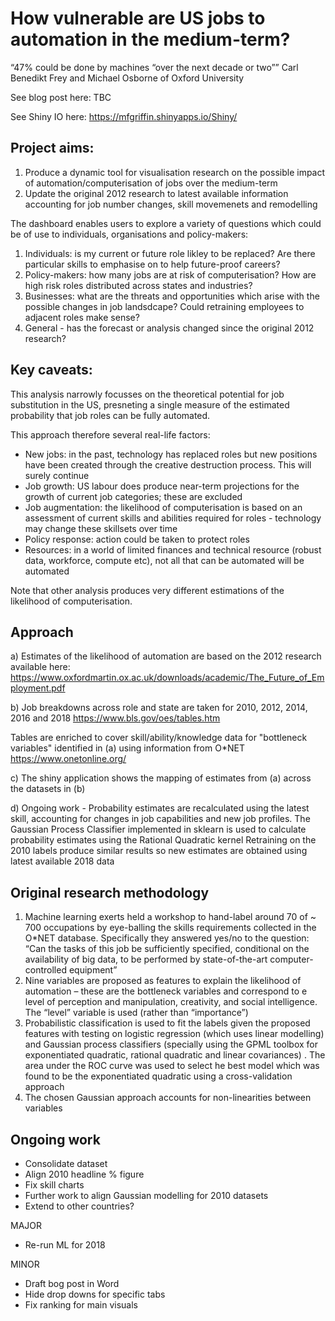 # How vulnerable are US jobs to automation in the medium-term?

“47% could be done by machines “over the next decade or two””
Carl Benedikt Frey and Michael Osborne of Oxford University

See blog post here: TBC

See Shiny IO here: https://mfgriffin.shinyapps.io/Shiny/


## Project aims:

1) Produce a dynamic tool for visualisation research on the possible impact of automation/computerisation of jobs over the medium-term
2) Update the original 2012 research to latest available information accounting for job number changes, skill movemenets and remodelling


The dashboard enables users to explore a variety of questions which could be of use to individuals, organisations and policy-makers:

1) Individuals: is my current or future role likley to be replaced? Are there particular skills to emphasise on to help future-proof careers?
2) Policy-makers: how many jobs are at risk of computerisation?  How are high risk roles distributed across states and industries?
3) Businesses: what are the threats and opportunities which arise with the possible changes in job landsdcape? Could retraining employees to adjacent roles make sense?
4) General - has the forecast or analysis changed since the original 2012 research?


## Key caveats:

This analysis narrowly focusses on the theoretical potential for job substitution in the US, presneting a single measure of the estimated probability that job roles can be fully automated. 

This approach therefore several real-life factors:
- New jobs: in the past, technology has replaced roles but new positions have been created through the creative destruction process. This will surely continue
- Job growth: US labour does produce near-term projections for the growth of current job categories; these are excluded
- Job augmentation: the likelihood of computerisation is based on an assessment of current skills and abilities required for roles - technology may change these skillsets over time
- Policy response: action could be taken to protect roles
- Resources: in a world of limited finances and technical resource (robust data, workforce, compute etc), not all that can be automated will be automated

Note that other analysis produces very different estimations of the likelihood of computerisation.


## Approach

a) Estimates of the likelihood of automation are based on the 2012 research available here:
https://www.oxfordmartin.ox.ac.uk/downloads/academic/The_Future_of_Employment.pdf

b) Job breakdowns across role and state are taken for 2010, 2012, 2014, 2016 and 2018
https://www.bls.gov/oes/tables.htm

Tables are enriched to cover skill/ability/knowledge data for "bottleneck variables" identified in (a) using information from O*NET
https://www.onetonline.org/

c) The shiny application shows the mapping of estimates from (a) across the datasets in (b)

d) Ongoing work - Probability estimates are recalculated using the latest skill, accounting for changes in job capabilities and new job profiles.
The Gaussian Process Classifier implemented in sklearn is used to calculate probability estimates using the Rational Quadratic kernel 
Retraining on the 2010 labels produce similar results so new estimates are obtained using latest available 2018 data


## Original research methodology

1) Machine learning exerts held a workshop to hand-label around 70 of ~ 700 occupations by eye-balling the skills requirements  collected in the O*NET database. Specifically they answered yes/no to the question:
“Can the tasks of this job be sufficiently specified, conditional on the availability of big data, to be performed by state-of-the-art computer-controlled equipment”
2) Nine variables are proposed as features to explain the likelihood of automation – these are the bottleneck variables and correspond to e level of perception and manipulation, creativity, and social intelligence.  The “level” variable is used (rather than “importance”) 
3) Probabilistic classification is used to fit the labels given the proposed features with testing on logistic regression (which uses linear modelling)  and Gaussian process classifiers (specially using the GPML toolbox for exponentiated quadratic, rational quadratic and linear covariances) .  The area under the ROC curve was used to select he best model which was found to be the exponentiated quadratic using a cross-validation approach
4) The chosen Gaussian approach accounts for non-linearities between variables



## Ongoing work

- Consolidate dataset
- Align 2010 headline % figure
- Fix skill charts 
- Further work to align Gaussian modelling for 2010 datasets
- Extend to other countries?

MAJOR
- Re-run ML for 2018

MINOR

- Draft bog post in Word
- Hide drop downs for specific tabs
- Fix ranking for main visuals
